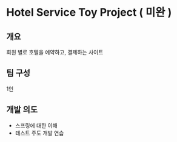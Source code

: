 # Hotel Service Toy Project ( 미완 )


## 개요 
회원 별로 호텔을 예약하고, 결제하는 사이트

## 팀 구성
1인

## 개발 의도
- 스프링에 대한 이해
- 테스트 주도 개발 연습
